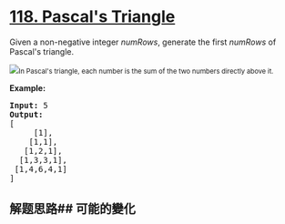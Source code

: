 # [118. Pascal&#39;s Triangle](https://leetcode-cn.com/problems/pascals-triangle/)
Given a non-negative integer _numRows_, generate the first _numRows_ of Pascal&#39;s triangle.

![](https://upload.wikimedia.org/wikipedia/commons/0/0d/PascalTriangleAnimated2.gif)<small>In Pascal&#39;s triangle, each number is the sum of the two numbers directly above it.</small>

**Example:**


<pre><strong>Input:</strong> 5
<strong>Output:</strong>
[
     [1],
    [1,1],
   [1,2,1],
  [1,3,3,1],
 [1,4,6,4,1]
]
</pre>

## 解题思路## 可能的變化
